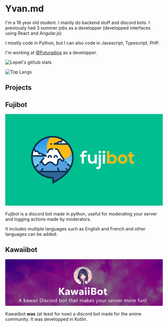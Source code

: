# Yvan.md


I'm a 18 year old student. I mainly do backend stuff and discord bots.
I previously had 3 summer jobs as a developper (developped interfaces using React and Angular.js)

I mostly code in Python, but I can also code in Javascript, Typescript, PHP. 

I'm working at [@Futuradios](https://github.com/futuradios) as a developper.

![Lepeli's github stats](https://github-readme-stats.vercel.app/api?username=lepeli&show_icons=true&count_private=true)

![Top Langs](https://github-readme-stats.vercel.app/api/top-langs/?username=lepeli&layout=compact)


## Projects

## Fujibot

![Fujibot logo](images/fujibot_big.png)

Fujibot is a discord bot made in python, useful for moderating your server and logging actions made by moderators.

It includes multiple languages such as English and French and other languages can be added.

## Kawaiibot

![Kawaiibot's presentation](./images/kawaiibot.png)

Kawaiibot **was** (at least for now) a discord bot made for the anime community.
It was developped in Kotlin.
